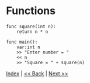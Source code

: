 # Functions

```
func square(int n):
    return n * n

func main():
    var:int n
    >> "Enter number = "
    << n
    >> "Square = " + square(n)
```

[Index](index.md) | [<< Back](14_arrays.md) | [Next >>](16_enumerators.md)
